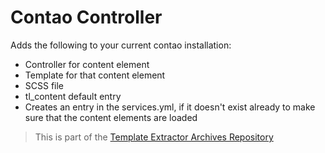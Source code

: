# Contao Controller

Adds the following to your current contao installation:
- Controller for content element
- Template for that content element
- SCSS file
- tl_content default entry
- Creates an entry in the services.yml, if it doesn't exist already to make sure that the content elements are loaded

> This is part of the [Template Extractor Archives Repository](https://gitlab.lupcom.de/jbath/template-extractor-archives)